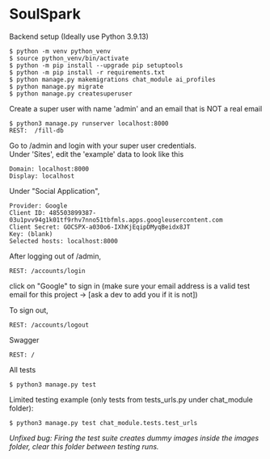 # SoulSpark


Backend setup (Ideally use Python 3.9.13)
```
$ python -m venv python_venv
$ source python_venv/bin/activate
$ python -m pip install --upgrade pip setuptools
$ python -m pip install -r requirements.txt
$ python manage.py makemigrations chat_module ai_profiles 
$ python manage.py migrate
$ python manage.py createsuperuser
```

Create a super user with name 'admin' and an email that is NOT a real email

```
$ python3 manage.py runserver localhost:8000
REST:  /fill-db
```

Go to /admin and login with your super user credentials. \
Under 'Sites', edit the 'example' data to look like this
```
Domain: localhost:8000
Display: localhost
```

Under "Social Application",
```
Provider: Google
Client ID: 485503899387-03u1pvv94g1k01tf9rhv7nno51tbfmls.apps.googleusercontent.com
Client Secret: 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
Key: (blank)
Selected hosts: localhost:8000
```

After logging out of /admin,
```
REST: /accounts/login
```
click on "Google" to sign in (make sure your email address is a valid test email for this project -> [ask a dev to add you if it is not])

To sign out,
```
REST: /accounts/logout
```

Swagger
```
REST: /
```

All tests
```
$ python3 manage.py test
```

Limited testing example (only tests from tests_urls.py under chat_module folder):
```
$ python3 manage.py test chat_module.tests.test_urls
```

*Unfixed bug: Firing the test suite creates dummy images inside the images folder, clear this folder between testing runs.*

